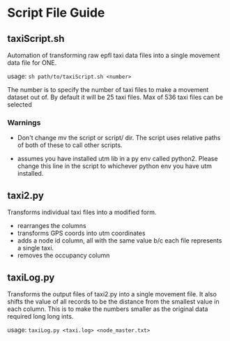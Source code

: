 # Script File Guide

## taxiScript.sh

Automation of transforming raw epfl taxi data files into a single movement data
file for ONE. 

usage: `sh path/to/taxiScript.sh <number>`

The number is to specify the number of taxi files to make a movement dataset out
of. By default it will be 25 taxi files. Max of 536 taxi files can be selected

### Warnings

 - Don't change mv the script or script/ dir. The script uses relative paths of
   both of these to call other scripts. 

 - assumes you have installed utm lib in a py env called python2. Please change
   this line in the script to whichever python env you have utm installed. 

## taxi2.py

Transforms individual taxi files into a modified form.

 - rearranges the columns
 - transforms GPS coords into utm coordinates
 - adds a node id column, all with the same value b/c each file represents a
   single taxi.
 - removes the occupancy column

## taxiLog.py

Transforms the output files of taxi2.py into a single movement file. It also
shifts the value of all records to be the distance from the smallest value in
each column. This is to make the numbers smaller as the original data required
long long ints.

usage: `taxiLog.py <taxi.log> <node_master.txt>`


